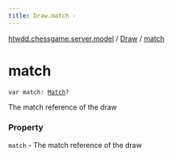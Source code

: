 ```yaml
---
title: Draw.match - 
---
```


[htwdd.chessgame.server.model](../index.html) / [Draw](index.html) / [match](./match.html)

# match

`var match: `[`Match`](../-match/index.html)`?`

The match reference of the draw

### Property

`match` - The match reference of the draw